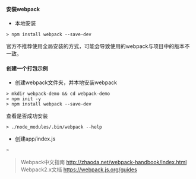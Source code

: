 #### 安装webpack
- 本地安装
```shell
> npm install webpack --save-dev
```
官方不推荐使用全局安装的方式，可能会导致使用的webpack与项目中的版本不一致。

#### 创建一个打包示例
- 创建webpack文件夹，并本地安装webpack
```shell
> mkdir webpack-demo && cd webpack-demo
> npm init -y
> npm install webpack --save-dev
```
查看是否成功安装
```shell
> ./node_modules/.bin/webpack --help
```

- 创建app/index.js
```javascript
> 
```




> Webpack中文指南 http://zhaoda.net/webpack-handbook/index.html
> Webpack2.x文档 https://webpack.js.org/guides
